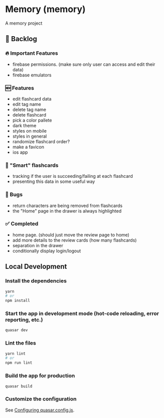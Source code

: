 # Memory (memory)

A memory project

## 📝 Backlog

### 🔥 Important Features

- firebase permissions. (make sure only user can access and edit their data)
- firebase emulators

### 🆕 Features

- edit flashcard data
- edit tag name
- delete tag name
- delete flashcard
- pick a color pallete
- dark theme
- styles on mobile
- styles in general
- randomize flashcard order?
- make a favicon
- ios app

### 🔎 "Smart" flashcards

- tracking if the user is succeeding/failing at each flashcard
- presenting this data in some useful way

### 🐞 Bugs

- return characters are being removed from flashcards
- the "Home" page in the drawer is always highlighted

### ✅ Completed

- home page. (should just move the review page to home)
- add more details to the review cards (how many flashcards)
- separation in the drawer
- conditionally display login/logout

## Local Development

### Install the dependencies

```bash
yarn
# or
npm install
```

### Start the app in development mode (hot-code reloading, error reporting, etc.)

```bash
quasar dev
```

### Lint the files

```bash
yarn lint
# or
npm run lint
```

### Build the app for production

```bash
quasar build
```

### Customize the configuration

See [Configuring quasar.config.js](https://v2.quasar.dev/quasar-cli-vite/quasar-config-js).

